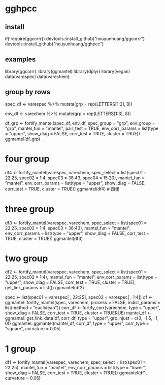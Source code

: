 # gghpcc
## install
if(!require(ggcorrr))
  devtools::install_github("houyunhuang/ggcorrr")
devtools::install_github("houyunhuang/gghpcc")

## examples
library(ggcorrr)
library(ggmantel)
library(dplyr)
library(vegan)
data(varespec)
data(varechem)
## group by rows
spec_df <- varespec %>% 
  mutate(grp = rep(LETTERS[1:3], 8))

env_df <- varechem %>% 
  mutate(grp = rep(LETTERS[1:3], 8))

df_grp <- fortify_mantel(spec_df, env_df, 
               spec_group = "grp",
               env_group = "grp",
               mantel_fun = "mantel",
               pair_test = TRUE,
               env_corr_params = list(type = "upper", 
                                      show_diag = FALSE,
                                      corr_test = TRUE, 
                                      cluster = TRUE))
ggmantel(df_grp)

# four group
df4 <- fortify_mantel(varespec, varechem, 
                     spec_select = list(spec01 = 22:25, 
                                        spec02 = 1:4, 
                                        spec03 = 38:43, 
                                        spec04 = 15:20),
                     mantel_fun = "mantel",
                     env_corr_params = list(type = "upper", 
                                            show_diag = FALSE,
                                            corr_test = TRUE, 
                                            cluster = TRUE))
ggmantel(df4) # 四组

# three group
df3 <- fortify_mantel(varespec, varechem, 
                      spec_select = list(spec01 = 22:25, 
                                         spec02 = 1:4, 
                                         spec03 = 38:43),
                      mantel_fun = "mantel",
                      env_corr_params = list(type = "upper", 
                                             show_diag = FALSE,
                                             corr_test = TRUE, 
                                             cluster = TRUE))
ggmantel(df3)

# two group
df2 <- fortify_mantel(varespec, varechem, 
                      spec_select = list(spec01 = 22:25, 
                                         spec02 = 1:4),
                      mantel_fun = "mantel",
                      env_corr_params = list(type = "upper", 
                                             show_diag = FALSE,
                                             corr_test = TRUE, 
                                             cluster = TRUE),
                      get_link_params = list())
ggmantel(df2)

spec <- list(spec01 = varespec[ , 22:25],
             spec02 = varespec[ , 1:4])
df <- ggmantel::fortify_mantel(spec, varechem, process = FALSE,
                               mdist_params = list(method = "euclidean"))
corr_df <- fortify_corr(varechem, type = "upper", show_diag = FALSE,
                        corr_test = TRUE, cluster = TRUERUE)
mantel_df <- ggmantel::get_link_data(df, corr_df, type = "upper", grp_hjust = c(0, -1.5, -1, 0))
ggmantel::ggmantel(mantel_df, corr_df, type = "upper", corr_type = "square", curvature = 0.05)
# 1 group
df1 <- fortify_mantel(varespec, varechem, 
                      spec_select = list(spec01 = 22:25),
                      mantel_fun = "mantel",
                      env_corr_params = list(type = "lower", 
                                             show_diag = FALSE,
                                             corr_test = TRUE, 
                                             cluster = TRUE))
ggmantel(df1, curvature = 0.05)


